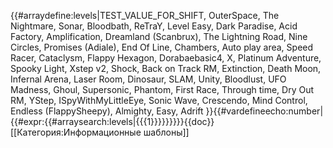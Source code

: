 {{#arraydefine:levels|TEST_VALUE_FOR_SHIFT,
OuterSpace,
The Nightmare,
Sonar,
Bloodbath,
ReTraY,
Level Easy,
Dark Paradise,
Acid Factory,
Amplification,
Dreamland (Scanbrux),
The Lightning Road,
Nine Circles,
Promises (Adiale),
End Of Line,
Chambers,
Auto play area,
Speed Racer,
Cataclysm,
Flappy Hexagon,
Dorabaebasic4,
X,
Platinum Adventure,
Spooky Light,
Xstep v2,
Shock,
Back on Track RM,
Extinction,
Death Moon,
Infernal Arena,
Laser Room,
Dinosaur,
SLAM,
Unity,
Bloodlust,
UFO Madness,
Ghoul,
Supersonic,
Phantom,
First Race,
Through time,
Dry Out RM,
YStep,
ISpyWithMyLittleEye,
Sonic Wave,
Crescendo,
Mind Control,
Endless (FlappySheepy),
Almighty,
Easy,
Adrift
}}{{#vardefineecho:number|{{#expr:{{#arraysearch:levels|{{{1}}}}}}}}}<noinclude>{{doc}}[[Категория:Информационные шаблоны]]</noinclude>